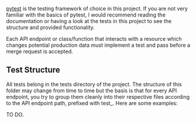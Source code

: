 <a href="https://docs.pytest.org/en/stable/" target="_blank">pytest</a> is the testing framework of choice in this project. If you are not very familiar with the basics of pytest, I would recommend reading the documentation or having a look at the tests in this project to see the structure and provided functionality.

Each API endpoint or class/function that interacts with a resource which changes potential production data must implement a test and pass before a merge request is accepted.

## Test Structure

All tests belong in the tests directory of the project. The structure of this folder may change from time to time but the basis is that for every API endpoint, you try to group them cleanly into their respective files according to the API endpoint path, prefixed with test_. Here are some examples:


TO DO.